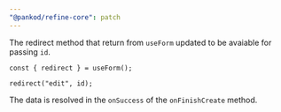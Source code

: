 ```yaml
---
"@pankod/refine-core": patch
---
```


The redirect method that return from `useForm` updated to be avaiable for passing `id`.

```
const { redirect } = useForm();

redirect("edit", id);
```

The data is resolved in the `onSuccess` of the `onFinishCreate` method.
